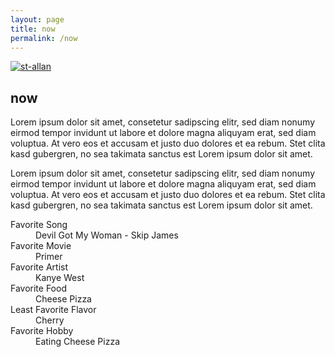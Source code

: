 ```yaml
---
layout: page
title: now
permalink: /now
---
```

<article class="pa3 pa5-ns mw7 center">
  <div>
    <a href="https://www.codeabbey.com/index/user_profile/st-allan">
      <img src="https://www.codeabbey.com/index/user_banner/st.allan.png" alt="st-allan"/>
    </a>
  </div>
  <div>
    <h1 class="dark-gray f5 f4-l mt0">now</h1>
    <p class="f6 f5-l lh-copy">
      Lorem ipsum dolor sit amet, consetetur sadipscing elitr, sed diam nonumy eirmod
      tempor invidunt ut labore et dolore magna aliquyam erat, sed diam voluptua. At
      vero eos et accusam et justo duo dolores et ea rebum. Stet clita kasd gubergren,
      no sea takimata sanctus est Lorem ipsum dolor sit amet.
    </p>
    <p class="f6 f5-l lh-copy">
      Lorem ipsum dolor sit amet, consetetur sadipscing elitr, sed diam nonumy eirmod
      tempor invidunt ut labore et dolore magna aliquyam erat, sed diam voluptua. At
      vero eos et accusam et justo duo dolores et ea rebum. Stet clita kasd gubergren,
      no sea takimata sanctus est Lorem ipsum dolor sit amet.
    </p>
    <dl class="lh-title pa4 mt0">
      <dt class="f6 b">Favorite Song</dt>
      <dd class="f6 ml0">Devil Got My Woman - Skip James</dd>
      <dt class="f6 b mt2">Favorite Movie</dt>
      <dd class="f6 ml0">Primer</dd>
      <dt class="f6 b mt2">Favorite Artist</dt>
      <dd class="f6 ml0">Kanye West</dd>
      <dt class="f6 b mt2">Favorite Food</dt>
      <dd class="f6 ml0">Cheese Pizza</dd>
      <dt class="f6 b mt2">Least Favorite Flavor</dt>
      <dd class="f6 ml0">Cherry</dd>
      <dt class="f6 b mt2">Favorite Hobby</dt>
      <dd class="f6 ml0">Eating Cheese Pizza</dd>
    </dl>


  </div>
</article>